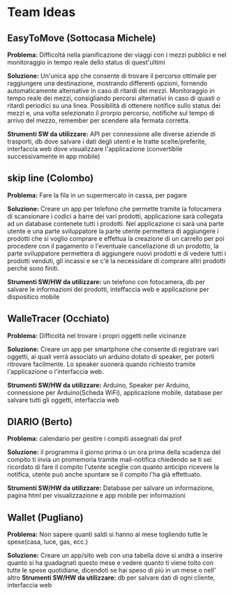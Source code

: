 # Team Ideas

## EasyToMove (Sottocasa Michele)
**Problema:** Difficoltà nella pianificazione dei viaggi con i mezzi pubblici e nel monitoraggio in tempo reale dello status di quest'ultimi

**Soluzione:** Un'unica app che consente di trovare il percorso ottimale per raggiungere una destinazione, mostrando differenti opzioni, fornendo automaticamente alternative in caso di ritardi dei mezzi. Monitoraggio in tempo reale dei mezzi, consigliando percorsi alternativi in caso di quasti o ritardi periodici su una linea. Possibilità di ottenere notifice sullo status dei mezzi e, una volta selezionato il prorpio percorso, notifiche sul tempo di arrivo del mezzo, remember per scendere alla fermata corretta.

**Strumenti SW da utilizzare:** API per connessione alle diverse aziende di trasporti, db dove salvare i dati degli utenti e le tratte scelte/preferite, interfaccia web dove visualizzare l'applicazione (convertibile successivamente in app mobile)

## skip line (Colombo)
**Problema:** Fare la fila in un supermercato in cassa, per pagare

**Soluzione:** Creare un app per telefono che permette tramite la fotocamera di scansionare i codici a barre dei vari prodotti, applicazione sarà collegata ad un database contenete tutti i prodotti. Nel applicazione ci sarà una parte utente e una parte sviluppatore la parte utente permettera di aggiungere i prodotti che si voglio comprare e effettua la creazione di un carrello per poi procedere con il pagamento o l'eventuale cancellazione di un prodotto, la parte sviluppatore permettera di aggiungere nuovi prodotti e di vedere tutti i prodotti venduti, gli incassi e se c'è la necessidare di comprare altri prodotti perchè sono finiti.

**Strumenti SW/HW da utilizzare:** un telefono con fotocamera, db per salvare le informazioni dei prodotti, inteffaccia web e applicazione per dispositico mobile

## WalleTracer (Occhiato)
**Problema:** Difficoltà nel trovare i propri oggetti nelle vicinanze

**Soluzione:** Creare un app per smartphone che consente di registrare vari oggetti, ai quali verrà associato un arduino dotato di speaker, per poterli ritrovare facilmente. Lo speaker suonerà quando richiesto tramite l'applicazione o l'interfaccia web.

**Strumenti SW/HW da utilizzare:** Arduino, Speaker per Arduino, connessione per Arduino(Scheda WiFi), applicazione mobile, database per salvare tutti gli oggetti, interfaccia web

## DIARIO (Berto)
**Problema:**   calendario per gestire i compiti assegnati dai prof

**Soluzione:**   il programma il giorno prima o un ora prima della scadenza del compito ti invia un promemoria tramite mail-notifica chiedendo se ti sei ricordato di fare il compito l'utente sceglie con quanto anticipo ricevere la notifica, utente può anche spuntare se il compito l'ha già effettuato.

**Strumenti SW/HW da utilizzare:** Database per salvare un informazione, pagina html per visualizzazione e app mobile per informazioni 

## Wallet (Pugliano)
**Problema:** Non sapere quanti saldi si hanno al mese togliendo tutte le spese(casa, luce, gas, ecc.)

**Soluzione:** Creare un app/sito web con una tabella dove si andrà a inserire quanto si ha guadagnati questo mese e vedere quanto ti viene tolto con tutte le spese quotidiane, dicendoti se hai speso di più in un mese o nell' altro
**Strumenti SW/HW da utilizzare:** db per salvare dati di ogni cliente, interfaccia web
